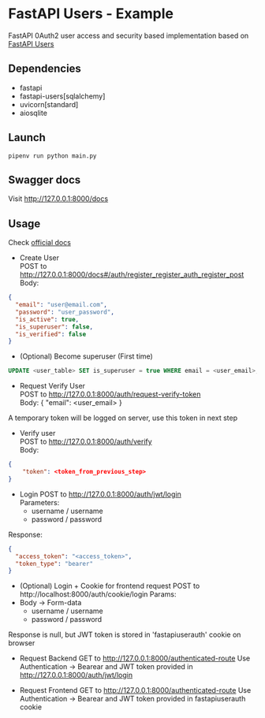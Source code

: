 # FastAPI Users - Example
FastAPI 0Auth2 user access and security based implementation based on [FastAPI Users](https://fastapi-users.github.io/fastapi-users/10.2/)

## Dependencies
- fastapi
- fastapi-users[sqlalchemy]
- uvicorn[standard]
- aiosqlite

## Launch
```
pipenv run python main.py
```

## Swagger docs
Visit http://127.0.0.1:8000/docs

## Usage
Check [official docs](https://fastapi-users.github.io/fastapi-users/10.2/usage/flow/)

- Create User<br>
POST to http://127.0.0.1:8000/docs#/auth/register_register_auth_register_post<br>
Body:
```json
{
  "email": "user@email.com",
  "password": "user_password",
  "is_active": true,
  "is_superuser": false,
  "is_verified": false
}
```
- (Optional) Become superuser (First time)
```SQL
UPDATE <user_table> SET is_superuser = true WHERE email = <user_email>;
```
- Request Verify User<br>
POST to http://127.0.0.1:8000/auth/request-verify-token<br>
Body:
{
    "email": <user_email>
}

A temporary token will be logged on server, use this token in next step

- Verify user<br>
POST to http://127.0.0.1:8000/auth/verify<br>
Body:
```json
{
    "token": <token_from_previous_step>
}
```

- Login
POST to http://127.0.0.1:8000/auth/jwt/login<br>
Parameters:
  - username / username
  - password / password

Response:
```json
{
  "access_token": "<access_token>",
  "token_type": "bearer"
}
```

- (Optional) Login + Cookie for frontend request 
POST to http://localhost:8000/auth/cookie/login
Params:
- Body -> Form-data
  - username / username
  - password / password

Response is null, but JWT token is stored in 'fastapiuserauth' cookie on browser

- Request Backend
GET to http://127.0.0.1:8000/authenticated-route
Use Authentication -> Bearear and JWT token provided in http://127.0.0.1:8000/auth/jwt/login

- Request Frontend
GET to http://127.0.0.1:8000/authenticated-route
Use Authentication -> Bearear and JWT token provided in fastapiuserauth cookie
